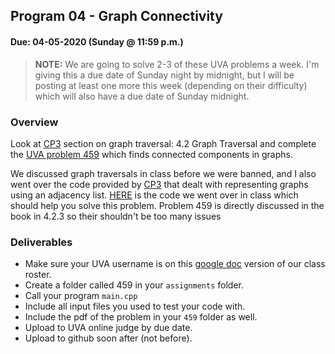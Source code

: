 ## Program 04 - Graph Connectivity
#### Due: 04-05-2020 (Sunday @ 11:59 p.m.)

>**NOTE:** We are going to solve 2-3 of these UVA problems a week. I'm giving this a due date of Sunday night by midnight, but I will be posting at least one more this week (depending on their difficulty) which will also have a due date of Sunday midnight.

### Overview

Look at [CP3](https://cs.msutexas.edu/~griffin/cp3.pdf) section on graph traversal: 4.2 Graph Traversal and complete the [UVA problem 459](459.pdf) which finds connected components in graphs.

We discussed graph traversals in class before we were banned, and I also went over the code provided by  [CP3](https://cs.msutexas.edu/~griffin/cp3.pdf) that dealt with representing graphs using an adjacency list. [HERE](../../RESOURCES/../Lectures/07-Graphs/traversals.cpp) is the code we went over in class which should help you solve this problem. Problem 459 is directly discussed in the book in 4.2.3 so their shouldn't be too many issues 

### Deliverables

- Make sure your UVA username is on this [google doc](https://docs.google.com/spreadsheets/d/1ShN0rIHHMi8mdyPhNDfehTJcw3GRApJPUboiSi2mBxA/edit?usp=sharing) version of our class roster.
- Create a folder called 459 in your `assignments` folder.
- Call your program `main.cpp` 
- Include all input files you used to test your code with. 
- Include the pdf of the problem in your `459` folder as well. 
- Upload to UVA online judge by due date.
- Upload to github soon after (not before).